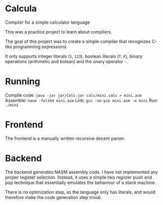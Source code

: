# Calcula
Compiler for a simple calculator language

This was a practice project to learn about compilers.

The goal of this project was to create a simple compiler that recognizes C-like programming expressions.

It only supports integer literals (`1`, `123`), boolean literals (`T`, `F`), binary operations (arithmetic and bolean)
and the unary operator `-`.

# Running
Compile code: `java -jar jar/Calc.jar calc/mini.calc > mini.asm`
Assemble:     `nasm -felt64 mini.asm`
Link:         `gcc -no-pie mini.asm -o mini`
Run:          `./mini`

# Frontend
The frontend is a manually written recursive decent parser.

# Backend
The backend generates NASM assembly code. I have not implemented any proper register selection. Instead,
it uses a simple two register push and pop technique that essentially emulates the behaviour of a stack machine.

There is no optimization step, as the language only has literals, and would therefore make the code generation step trivial.

